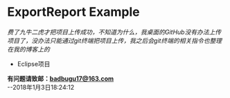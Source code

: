 # ExportReport Example #

*费了九牛二虎才把项目上传成功，不知道为什么，我桌面的GitHub没有办法上传项目了，没办法只能通过git终端把项目上传，我之后会git终端的相关指令也整理在我的博客上的*

 * Eclipse项目
 
**有问题请致邮：badbugu17@163.com** <br />
--2018年1月3日18:24:12

